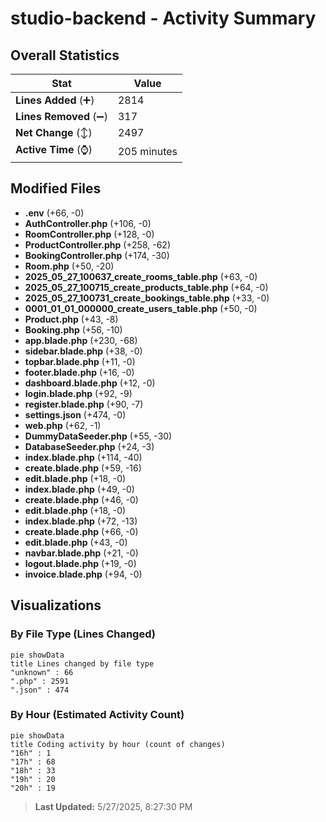 # studio-backend - Activity Summary 

## Overall Statistics

| Stat                   | Value                                                             |
| ---------------------- | ----------------------------------------------------------------- |
| **Lines Added** (➕)   | 2814                                          |
| **Lines Removed** (➖) | 317                                        |
| **Net Change** (↕)    | 2497                |
| **Active Time** (⌚)   | 205 minutes |


## Modified Files
- **.env** (+66, -0)
- **AuthController.php** (+106, -0)
- **RoomController.php** (+128, -0)
- **ProductController.php** (+258, -62)
- **BookingController.php** (+174, -30)
- **Room.php** (+50, -20)
- **2025_05_27_100637_create_rooms_table.php** (+63, -0)
- **2025_05_27_100715_create_products_table.php** (+64, -0)
- **2025_05_27_100731_create_bookings_table.php** (+33, -0)
- **0001_01_01_000000_create_users_table.php** (+50, -0)
- **Product.php** (+43, -8)
- **Booking.php** (+56, -10)
- **app.blade.php** (+230, -68)
- **sidebar.blade.php** (+38, -0)
- **topbar.blade.php** (+11, -0)
- **footer.blade.php** (+16, -0)
- **dashboard.blade.php** (+12, -0)
- **login.blade.php** (+92, -9)
- **register.blade.php** (+90, -7)
- **settings.json** (+474, -0)
- **web.php** (+62, -1)
- **DummyDataSeeder.php** (+55, -30)
- **DatabaseSeeder.php** (+24, -3)
- **index.blade.php** (+114, -40)
- **create.blade.php** (+59, -16)
- **edit.blade.php** (+18, -0)
- **index.blade.php** (+49, -0)
- **create.blade.php** (+46, -0)
- **edit.blade.php** (+18, -0)
- **index.blade.php** (+72, -13)
- **create.blade.php** (+66, -0)
- **edit.blade.php** (+43, -0)
- **navbar.blade.php** (+21, -0)
- **logout.blade.php** (+19, -0)
- **invoice.blade.php** (+94, -0)

## Visualizations

### By File Type (Lines Changed)

```mermaid
pie showData
title Lines changed by file type
"unknown" : 66
".php" : 2591
".json" : 474
```

### By Hour (Estimated Activity Count)

```mermaid
pie showData
title Coding activity by hour (count of changes)
"16h" : 1
"17h" : 68
"18h" : 33
"19h" : 20
"20h" : 19
```


> **Last Updated:** 5/27/2025, 8:27:30 PM